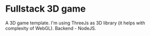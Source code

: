 # Fullstack 3D game

A 3D game template. I'm using ThreeJs as 3D library (it helps with complexity of WebGL). Backend - NodeJS.
